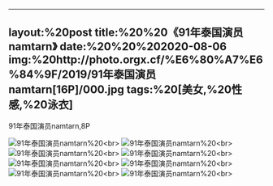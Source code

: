 ﻿---
layout:%20post
title:%20%20《91年泰国演员namtarn》
date:%20%20%202020-08-06
img:%20http://photo.orgx.cf/%E6%80%A7%E6%84%9F/2019/91年泰国演员namtarn[16P]/000.jpg
tags:%20[美女,%20性感,%20泳衣]
---

91年泰国演员namtarn,8P

![91年泰国演员namtarn](http://photo.orgx.cf/%E6%80%A7%E6%84%9F/2019/91年泰国演员namtarn[16P]/001.jpg%20''91年泰国演员namtarn'')%20<br>
![91年泰国演员namtarn](http://photo.orgx.cf/%E6%80%A7%E6%84%9F/2019/91年泰国演员namtarn[16P]/002.jpg%20''91年泰国演员namtarn'')%20<br>
![91年泰国演员namtarn](http://photo.orgx.cf/%E6%80%A7%E6%84%9F/2019/91年泰国演员namtarn[16P]/003.jpg%20''91年泰国演员namtarn'')%20<br>
![91年泰国演员namtarn](http://photo.orgx.cf/%E6%80%A7%E6%84%9F/2019/91年泰国演员namtarn[16P]/004.jpg%20''91年泰国演员namtarn'')%20<br>
![91年泰国演员namtarn](http://photo.orgx.cf/%E6%80%A7%E6%84%9F/2019/91年泰国演员namtarn[16P]/005.jpg%20''91年泰国演员namtarn'')%20<br>
![91年泰国演员namtarn](http://photo.orgx.cf/%E6%80%A7%E6%84%9F/2019/91年泰国演员namtarn[16P]/006.jpg%20''91年泰国演员namtarn'')%20<br>
![91年泰国演员namtarn](http://photo.orgx.cf/%E6%80%A7%E6%84%9F/2019/91年泰国演员namtarn[16P]/007.jpg%20''91年泰国演员namtarn'')%20<br>
![91年泰国演员namtarn](http://photo.orgx.cf/%E6%80%A7%E6%84%9F/2019/91年泰国演员namtarn[16P]/008.jpg%20''91年泰国演员namtarn'')%20<br>
